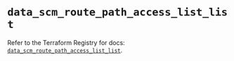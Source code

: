 # `data_scm_route_path_access_list_list`

Refer to the Terraform Registry for docs: [`data_scm_route_path_access_list_list`](https://registry.terraform.io/providers/paloaltonetworks/scm/1.0.2/docs/data-sources/route_path_access_list_list).
